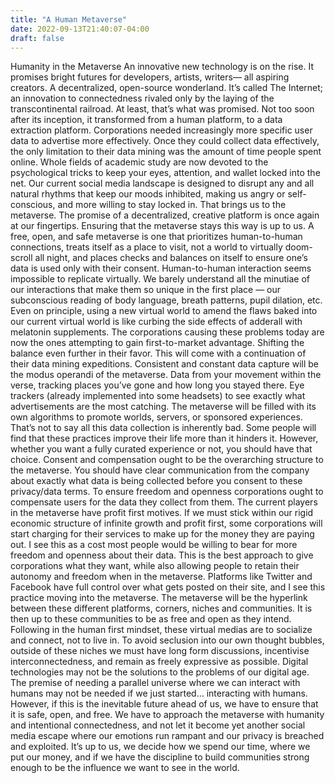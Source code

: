 ```yaml
---
title: "A Human Metaverse"
date: 2022-09-13T21:40:07-04:00
draft: false
---
```

Humanity in the Metaverse
	An innovative new technology is on the rise. It promises bright futures for developers, artists, writers— all aspiring creators. A decentralized, open-source wonderland. It’s called The Internet; an innovation to connectedness rivaled only by the laying of the transcontinental railroad. At least, that’s what was promised. Not too soon after its inception, it transformed from a human platform, to a data extraction platform. Corporations needed increasingly more specific user data to advertise more effectively. Once they could collect data effectively, the only limitation to their data mining was the amount of time people spent online. Whole fields of academic study are now devoted to the psychological tricks to keep your eyes, attention, and wallet locked into the net. Our current social media landscape is designed to disrupt any and all natural rhythms that keep our moods inhibited, making us angry or self-conscious, and more willing to stay locked in. That brings us to the metaverse. The promise of a decentralized, creative platform is once again at our fingertips. Ensuring that the metaverse stays this way is up to us. A free, open, and safe metaverse is one that prioritizes human-to-human connections, treats itself as a place to visit, not a world to virtually doom-scroll all night, and places checks and balances on itself to ensure one’s data is used only with their consent.
	Human-to-human interaction seems impossible to replicate virtually. We barely understand all the minutiae of our interactions that make them so unique in the first place — our subconscious reading of body language, breath patterns, pupil dilation, etc. Even on principle, using a new virtual world to amend the flaws baked into our current virtual world is like curbing the side effects of adderall with melatonin supplements. The corporations causing these problems today are now the ones attempting to gain first-to-market advantage. Shifting the balance even further in their favor. This will come with a continuation of their data mining expeditions. Consistent and constant data capture will be the modus operandi of the metaverse. Data from your movement within the verse, tracking places you’ve gone and how long you stayed there. Eye trackers (already implemented into some headsets) to see exactly what advertisements are the most catching. The metaverse will be filled with its own algorithms to promote worlds, servers, or sponsored experiences. 
	That’s not to say all this data collection is inherently bad. Some people will find that these practices improve their life more than it hinders it. However, whether you want a fully curated experience or not, you should have that choice. Consent and compensation ought to be the overarching structure to the metaverse. You should have clear communication from the company about exactly what data is being collected before you consent to these privacy/data terms. To ensure freedom and openness corporations ought to compensate users for the data they collect from them. The current players in the metaverse have profit first motives. If we must stick within our rigid economic structure of infinite growth and profit first, some corporations will start charging for their services to make up for the money they are paying out. I see this as a cost most people would be willing to bear for more freedom and openness about their data. This is the best approach to give corporations what they want, while also allowing people to retain their autonomy and freedom when in the metaverse.
	Platforms like Twitter and Facebook have full control over what gets posted on their site, and I see this practice moving into the metaverse. The metaverse will be the hyperlink between these different platforms, corners, niches and communities. It is then up to these communities to be as free and open as they intend. Following in the human first mindset, these virtual medias are to socialize and connect, not to live in. To avoid seclusion into our own thought bubbles, outside of these niches we must have long form discussions, incentivise interconnectedness, and remain as freely expressive as possible.
	Digital technologies may not be the solutions to the problems of our digital age. The premise of needing a parallel universe where we can interact with humans may not be needed if we just started… interacting with humans. However, if this is the inevitable future ahead of us, we have to ensure that it is safe, open, and free. We have to approach the metaverse with humanity and intentional connectedness, and not let it become yet another social media escape where our emotions run rampant and our privacy is breached and exploited. It’s up to us, we decide how we spend our time, where we put our money, and if we have the discipline to build communities strong enough to be the influence we want to see in the world.

